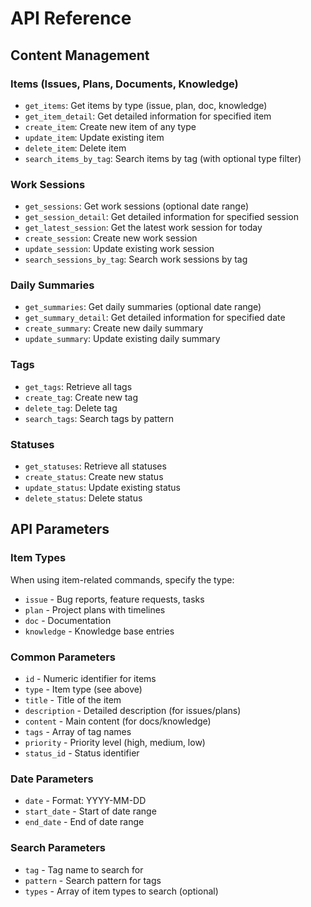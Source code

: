 # API Reference

## Content Management

### Items (Issues, Plans, Documents, Knowledge)
- `get_items`: Get items by type (issue, plan, doc, knowledge)
- `get_item_detail`: Get detailed information for specified item
- `create_item`: Create new item of any type
- `update_item`: Update existing item
- `delete_item`: Delete item
- `search_items_by_tag`: Search items by tag (with optional type filter)

### Work Sessions
- `get_sessions`: Get work sessions (optional date range)
- `get_session_detail`: Get detailed information for specified session
- `get_latest_session`: Get the latest work session for today
- `create_session`: Create new work session
- `update_session`: Update existing work session
- `search_sessions_by_tag`: Search work sessions by tag

### Daily Summaries
- `get_summaries`: Get daily summaries (optional date range)
- `get_summary_detail`: Get detailed information for specified date
- `create_summary`: Create new daily summary
- `update_summary`: Update existing daily summary

### Tags
- `get_tags`: Retrieve all tags
- `create_tag`: Create new tag
- `delete_tag`: Delete tag
- `search_tags`: Search tags by pattern

### Statuses
- `get_statuses`: Retrieve all statuses
- `create_status`: Create new status
- `update_status`: Update existing status
- `delete_status`: Delete status

## API Parameters

### Item Types
When using item-related commands, specify the type:
- `issue` - Bug reports, feature requests, tasks
- `plan` - Project plans with timelines
- `doc` - Documentation
- `knowledge` - Knowledge base entries

### Common Parameters
- `id` - Numeric identifier for items
- `type` - Item type (see above)
- `title` - Title of the item
- `description` - Detailed description (for issues/plans)
- `content` - Main content (for docs/knowledge)
- `tags` - Array of tag names
- `priority` - Priority level (high, medium, low)
- `status_id` - Status identifier

### Date Parameters
- `date` - Format: YYYY-MM-DD
- `start_date` - Start of date range
- `end_date` - End of date range

### Search Parameters
- `tag` - Tag name to search for
- `pattern` - Search pattern for tags
- `types` - Array of item types to search (optional)